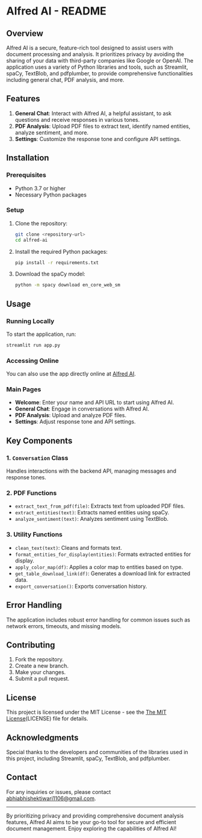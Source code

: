 # Alfred AI - README

## Overview
Alfred AI is a secure, feature-rich tool designed to assist users with document processing and analysis. It prioritizes privacy by avoiding the sharing of your data with third-party companies like Google or OpenAI. The application uses a variety of Python libraries and tools, such as Streamlit, spaCy, TextBlob, and pdfplumber, to provide comprehensive functionalities including general chat, PDF analysis, and more.

## Features
1. **General Chat**: Interact with Alfred AI, a helpful assistant, to ask questions and receive responses in various tones.
2. **PDF Analysis**: Upload PDF files to extract text, identify named entities, analyze sentiment, and more.
3. **Settings**: Customize the response tone and configure API settings.

## Installation

### Prerequisites
- Python 3.7 or higher
- Necessary Python packages

### Setup

1. Clone the repository:
    ```bash
    git clone <repository-url>
    cd alfred-ai
    ```

2. Install the required Python packages:
    ```bash
    pip install -r requirements.txt
    ```

3. Download the spaCy model:
    ```bash
    python -m spacy download en_core_web_sm
    ```

## Usage

### Running Locally
To start the application, run:
```bash
streamlit run app.py
```

### Accessing Online
You can also use the app directly online at [Alfred AI](https://alfredai.streamlit.app).

### Main Pages
- **Welcome**: Enter your name and API URL to start using Alfred AI.
- **General Chat**: Engage in conversations with Alfred AI.
- **PDF Analysis**: Upload and analyze PDF files.
- **Settings**: Adjust response tone and API settings.

## Key Components

### 1. `Conversation` Class
Handles interactions with the backend API, managing messages and response tones.

### 2. PDF Functions
- `extract_text_from_pdf(file)`: Extracts text from uploaded PDF files.
- `extract_entities(text)`: Extracts named entities using spaCy.
- `analyze_sentiment(text)`: Analyzes sentiment using TextBlob.

### 3. Utility Functions
- `clean_text(text)`: Cleans and formats text.
- `format_entities_for_display(entities)`: Formats extracted entities for display.
- `apply_color_map(df)`: Applies a color map to entities based on type.
- `get_table_download_link(df)`: Generates a download link for extracted data.
- `export_conversation()`: Exports conversation history.

## Error Handling
The application includes robust error handling for common issues such as network errors, timeouts, and missing models.

## Contributing
1. Fork the repository.
2. Create a new branch.
3. Make your changes.
4. Submit a pull request.

## License
This project is licensed under the MIT License - see the [The MIT License](https://opensource.org/license/mit)(LICENSE) file for details.

## Acknowledgments
Special thanks to the developers and communities of the libraries used in this project, including Streamlit, spaCy, TextBlob, and pdfplumber.

## Contact
For any inquiries or issues, please contact [abhiabhishektiwari1106@gmail.com](mailto:abhiabhishektiwari1106@gmail.com).

---

By prioritizing privacy and providing comprehensive document analysis features, Alfred AI aims to be your go-to tool for secure and efficient document management. Enjoy exploring the capabilities of Alfred AI!
